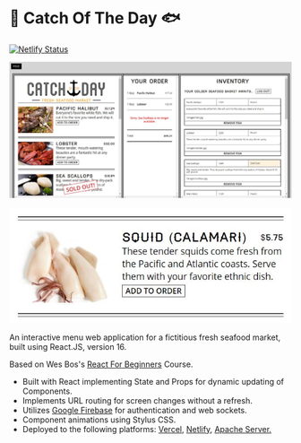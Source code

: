 #  🍤 Catch Of The Day 🐟

[![Netlify Status](https://api.netlify.com/api/v1/badges/e6446d90-ffcf-4b4e-b4a4-942b86c5750c/deploy-status)](https://catch-of-the-day-seafood-market.netlify.app/)

![Menu Sample](https://github.com/stmapman7/catch-of-the-day/blob/main/src/css/images/menu-image.JPG)

![Squid](https://github.com/stmapman7/catch-of-the-day/blob/main/src/css/images/squid-image.JPG)

<p>An interactive menu web application for a fictitious fresh seafood market, built using React.JS, version 16.</p>

<p>Based on Wes Bos's <a href="https://github.com/wesbos/React-For-Beginners-Starter-Files" target="_blank">React For Beginners</a> Course.

<p><ul>
<li>Built with React implementing State and Props for dynamic updating of Components.</li>
<li>Implements URL routing for screen changes without a refresh.</li>
  <li>Utilizes <a href="https://firebase.google.com" target="_blank">Google Firebase</a> for authentication and web sockets.</li>
<li>Component animations using Stylus CSS.</li>
  <li>Deployed to the following platforms: <a href="https://vercel.com/" target="_blank">Vercel</a>, <a href="https://app.netlify.com/" target="_blank">Netlify</a>, <a href="http://catchoftheday.mattknits.epizy.com/" target="_blank">Apache Server.</li>
</ul>
</p>
